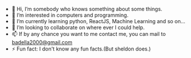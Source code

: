 - 👋 Hi, I’m somebody who knows something about some things.
- 👀 I’m interested in computers and programming.
- 🌱 I’m currently learning python, ReactJS, Machine Learning and so on...
- 💞️ I’m looking to collaborate on where ever I could help.
- 📫 If by any chance you want to me contact me, you can mail to badella2000@gmail.com
- ⚡ Fun fact: I don't know any fun facts.(But sheldon does.)

<!---
TheAgeOfAI/TheAgeOfAI is a ✨ special ✨ repository because its `README.md` (this file) appears on your GitHub profile.
You can click the Preview link to take a look at your changes.
--->

